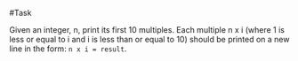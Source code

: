 #Task

Given an integer, n, print its first 10 multiples. Each multiple n x i (where 1 is less or equal to i and i is less than or equal to 10) should be printed on a new line in the form: `n x i = result`.